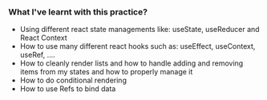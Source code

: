 <h3>
  What I've learnt with this practice?
</h3>
<ul>
  <li>
    Using different react state managements like: useState, useReducer and React Context
  </li>
  <li>
    How to use many different react hooks such as: useEffect, useContext, useRef, ....
  </li>
  <li>
    How to cleanly render lists and how to handle adding and removing items from my states and how to properly manage it
  </li>
  <li>
    How to do conditional rendering 
  </li>
  <li>
    How to use Refs to bind data
  </li>
</ul>